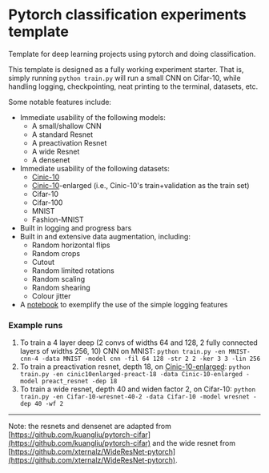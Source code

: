 # Pytorch classification experiments template

Template for deep learning projects using pytorch and doing classification.

This template is designed as a fully working experiment starter. That is, simply running `python train.py` will run a small CNN on Cifar-10, while handling logging, checkpointing, neat printing to the terminal, datasets, etc. 

Some notable features include:

- Immediate usability of the following models:
  - A small/shallow CNN
  - A standard Resnet
  - A preactivation Resnet
  - A wide Resnet
  - A densenet
- Immediate usability of the following datasets:
  - [Cinic-10](https://github.com/BayesWatch/cinic-10)
  - [Cinic-10](https://github.com/BayesWatch/cinic-10)-enlarged (i.e., Cinic-10's train+validation as the train set)
  - Cifar-10
  - Cifar-100
  - MNIST
  - Fashion-MNIST
- Built in logging and progress bars
- Built in and extensive data augmentation, including:
  - Random horizontal flips
  - Random crops
  - Cutout
  - Random limited rotations
  - Random scaling
  - Random shearing
  - Colour jitter
- A [notebook](notebooks/plot-results.ipynb) to exemplify the use of the simple logging features

### Example runs
1. To train a 4 layer deep (2 convs of widths 64 and 128, 2 fully connected layers of widths 256, 10) CNN on MNIST:
	`python train.py -en MNIST-cnn-4 -data MNIST -model cnn -fil 64 128 -str 2 2 -ker 3 3 -lin 256`
2. To train a preactivation resnet, depth 18, on [Cinic-10-enlarged](https://github.com/BayesWatch/cinic-10):
	`python train.py -en cinic10enlarged-preact-18 -data Cinic-10-enlarged -model preact_resnet -dep 18`
3. To train a wide resnet, depth 40 and widen factor 2, on Cifar-10:
	`python train.py -en Cifar-10-wresnet-40-2 -data Cifar-10 -model wresnet -dep 40 -wf 2`

---

Note: the resnets and densenet are adapted from [https://github.com/kuangliu/pytorch-cifar](https://github.com/kuangliu/pytorch-cifar) and the wide resnet from [https://github.com/xternalz/WideResNet-pytorch](https://github.com/xternalz/WideResNet-pytorch). 



